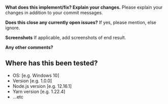 **What does this implement/fix? Explain your changes.** Please explain your changes in addition to your commit messages.

**Does this close any currently open issues?** If yes, please mention, else ignore.

**Screenshots** If applicable, add screenshots of end result.

**Any other comments?**

## **Where has this been tested?**

- OS: [e.g. Windows 10]
- Version [e.g. 1.0.0]
- Node.js version [e.g. 12.16.1]
- Yarn version [e.g. 1.22.4]
- ...etc
